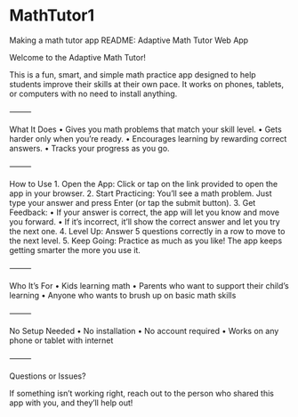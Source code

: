 # MathTutor1
Making a math tutor app
README: Adaptive Math Tutor Web App

Welcome to the Adaptive Math Tutor!

This is a fun, smart, and simple math practice app designed to help students improve their skills at their own pace. It works on phones, tablets, or computers with no need to install anything.

⸻

What It Does
	•	Gives you math problems that match your skill level.
	•	Gets harder only when you’re ready.
	•	Encourages learning by rewarding correct answers.
	•	Tracks your progress as you go.

⸻

How to Use
	1.	Open the App:
Click or tap on the link provided to open the app in your browser.
	2.	Start Practicing:
You’ll see a math problem. Just type your answer and press Enter (or tap the submit button).
	3.	Get Feedback:
	•	If your answer is correct, the app will let you know and move you forward.
	•	If it’s incorrect, it’ll show the correct answer and let you try the next one.
	4.	Level Up:
Answer 5 questions correctly in a row to move to the next level.
	5.	Keep Going:
Practice as much as you like! The app keeps getting smarter the more you use it.

⸻

Who It’s For
	•	Kids learning math
	•	Parents who want to support their child’s learning
	•	Anyone who wants to brush up on basic math skills

⸻

No Setup Needed
	•	No installation
	•	No account required
	•	Works on any phone or tablet with internet

⸻

Questions or Issues?

If something isn’t working right, reach out to the person who shared this app with you, and they’ll help out!
